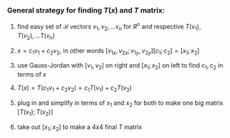 ### General strategy for finding $T(x)$ and $T$ matrix:
1) find easy set of $\mathcal{B}$ vectors $v_1, v_2, ...v_n$ for $R^n$ and respective $T(v_1), T(v_2), ...T(v_n)$

2) $x=c_1v_1 + c_2v_2$, in other words $[v_{1x}, v_{2x}; v_{1y}, v_{2y}][c_1; c_2]=[x_1;x_2]$

3) use Gauss-Jordan with $[v_1, v_2]$ on right and $[x_1; x_2]$ on left to find $c_1, c_2$ in terms of $x$

4) $T(x)=T(c_1v_1+c_2v_2)=c_1T(v_1) + c_2T(v_2)$

5) plug in and simplify in terms of $x_1$ and $x_2$ for both to make one big matrix $[T(x_1); T(x_2)]$

6) take out $[x_1; x_2]$ to make a 4x4 final $T$ matrix